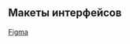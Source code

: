 ## Макеты интерфейсов
[Figma](https://www.figma.com/design/zOQ9GbH1DtSa6JkyOmpsuG/Untitled?node-id=0-1&p=f&t=MfbPRSWbeADhdJhU-0)
